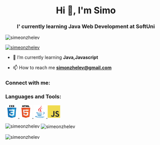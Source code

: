 <h1 align="center">Hi 👋, I'm Simo</h1>
<h3 align="center">I' currently learning Java Web Development at SoftUni</h3>

<p align="left"> <img src="https://komarev.com/ghpvc/?username=simeonzhelev&label=Profile%20views&color=0e75b6&style=flat" alt="simeonzhelev" /> </p>

<p align="left"> <a href="https://github.com/ryo-ma/github-profile-trophy"><img src="https://github-profile-trophy.vercel.app/?username=simeonzhelev" alt="simeonzhelev" /></a> </p>

- 🌱 I’m currently learning **Java,Javascript**

- 📫 How to reach me **simonzhelev@gmail.com**

<h3 align="left">Connect with me:</h3>
<p align="left">
</p>

<h3 align="left">Languages and Tools:</h3>
<p align="left"> <a href="https://www.w3schools.com/css/" target="_blank" rel="noreferrer"> <img src="https://raw.githubusercontent.com/devicons/devicon/master/icons/css3/css3-original-wordmark.svg" alt="css3" width="40" height="40"/> </a> <a href="https://www.w3.org/html/" target="_blank" rel="noreferrer"> <img src="https://raw.githubusercontent.com/devicons/devicon/master/icons/html5/html5-original-wordmark.svg" alt="html5" width="40" height="40"/> </a> <a href="https://www.java.com" target="_blank" rel="noreferrer"> <img src="https://raw.githubusercontent.com/devicons/devicon/master/icons/java/java-original.svg" alt="java" width="40" height="40"/> </a> <a href="https://developer.mozilla.org/en-US/docs/Web/JavaScript" target="_blank" rel="noreferrer"> <img src="https://raw.githubusercontent.com/devicons/devicon/master/icons/javascript/javascript-original.svg" alt="javascript" width="40" height="40"/> </a> </p>

<p><img align="left" src="https://github-readme-stats.vercel.app/api/top-langs?username=simeonzhelev&show_icons=true&locale=en&layout=compact" alt="simeonzhelev" /></p>

<p>&nbsp;<img align="center" src="https://github-readme-stats.vercel.app/api?username=simeonzhelev&show_icons=true&locale=en" alt="simeonzhelev" /></p>

<p><img align="center" src="https://github-readme-streak-stats.herokuapp.com/?user=simeonzhelev&" alt="simeonzhelev" /></p>
